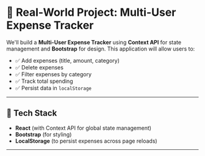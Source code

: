 # 🚀 Real-World Project: Multi-User Expense Tracker

We'll build a **Multi-User Expense Tracker** using **Context API** for state management and **Bootstrap** for design. This application will allow users to:

- ✅ Add expenses (title, amount, category)  
- ✅ Delete expenses  
- ✅ Filter expenses by category  
- ✅ Track total spending  
- ✅ Persist data in `localStorage`  

---

## 📌 Tech Stack  
- **React** (with Context API for global state management)  
- **Bootstrap** (for styling)  
- **LocalStorage** (to persist expenses across page reloads)  

---